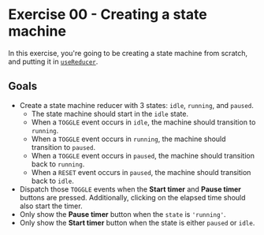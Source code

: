 # Exercise 00 - Creating a state machine

In this exercise, you're going to be creating a state machine from scratch, and putting it in [`useReducer`](https://markus.oberlehner.net/blog/usestate-and-usereducer-with-the-vue-3-composition-api/).

## Goals

- Create a state machine reducer with 3 states: `idle`, `running`, and `paused`.
  - The state machine should start in the `idle` state.
  - When a `TOGGLE` event occurs in `idle`, the machine should transition to `running`.
  - When a `TOGGLE` event occurs in `running`, the machine should transition to `paused`.
  - When a `TOGGLE` event occurs in `paused`, the machine should transition back to `running`.
  - When a `RESET` event occurs in `paused`, the machine should transition back to `idle`.
- Dispatch those `TOGGLE` events when the **Start timer** and **Pause timer** buttons are pressed. Additionally, clicking on the elapsed time should also start the timer.
- Only show the **Pause timer** button when the `state` is `'running'`.
- Only show the **Start timer** button when the state is either `paused` or `idle`.
